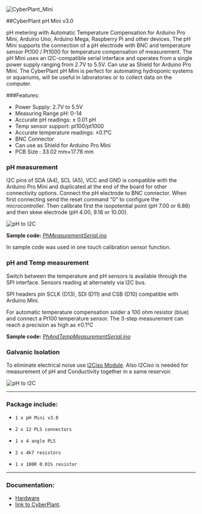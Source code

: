 ![CyberPlant_Mini](http://image.cyber-plant.com/var/resizes/CyberPlantMiniSeriesC.jpg?m=1459175705)

##CyberPlant pH Mini v3.0

pH metering with Automatic Temperature Compensation for Arduino Pro Mini, Arduino Uno, Arduino Mega, Raspberry Pi and other devices. The pH Mini supports the connection of a pH electrode with BNC and temperature sensor Pt100 / Pt1000 for temperature compensation of measurement. The pH Mini uses an I2C-compatible
serial interface and operates from a single power supply
ranging from 2.7V to 5.5V. Can use as Shield for Arduino Pro Mini. The CyberPlant pH Mini is perfect for automating hydroponic systems or aquariums, will be useful in laboratories or to collect data on the computer.

###Features:

- Power Supply: 2.7V to 5.5V
- Measuring Range pH: 0-14
- Accurate pH readings: ± 0.01 pH
- Temp sensor support: pt100/pt1000
- Accurate temperature readings:  ±0.1°C
- BNC Connector
- Can use as Shield for Arduino Pro Mini
- PCB Size : 33.02 mm×17.78 mm

### pH measurement

I2C pins of SDA (A4), SCL (A5), VCC and GND is compatible with the Arduino Pro Mini and duplicated at the end of the board for other connectivity options.
Connect the pH electrode to BNC connector. 
When first connecting send the reset command "0" to configure the microcontroller.
Then calibrate first the isopotential point (pH 7.00 or 6.86) and then skew electrode (pH 4.00, 9.18 or 10.00).

![pH to I2C](http://image.cyber-plant.com/var/resizes/PHminiBaner1.jpg?m=1458074438)


**Sample code:** [*PhMeasurementSerial.ino*](https://github.com/cyberplantru/pH-Mini-v30-sample-code/blob/master/PhMeasurementSerial/PhMeasurementSerial.ino)

In sample code was used in one touch calibration sensor function.

### pH and Temp measurement

Switch between the temperature and pH sensors is available through the SPI interface. Sensors reading at alternately via I2C bus.

SPI headers pin SCLK (D13), SDI (D11) and CSB (D10) compatible with Arduino Mini. 

For automatic temperature compensation solder a 100 ohm resistor (blue) and connect a Pt100 temperature sensor. The 3-step measurement can reach a precision as high as ±0.1°C


**Sample code:** [*PhAndTempMeasurementSerial.ino*](https://github.com/cyberplantru/pH-Mini-v30-sample-code/blob/master/PhAndTempMeasurementSerial/PhAndTempMeasurementSerial.ino)

### Galvanic Isolation

To eliminate electrical noise use [I2Ciso Module](https://github.com/cyberplantru/I2C-iso/). 
Also I2C*iso* is needed for measurement of pH and Conductivity together in a same reservoir.

![pH to I2C](http://image.cyber-plant.com/var/resizes/PHminiBaner3%2Cjpg.jpg?m=1458077695)


----------

### Package include:
-     1 x pH Mini v3.0
-     2 x 12 PLS connectors
-     1 x 4 angle PLS
-     2 x 4k7 resistors
-     1 x 100R 0.01% resistor

----------

### Documentation:

- [Hardware](https://github.com/cyberplantru/pH-Mini-v30-hardware/)
- [link to CyberPlant](http://www.cyber-plant.com).

